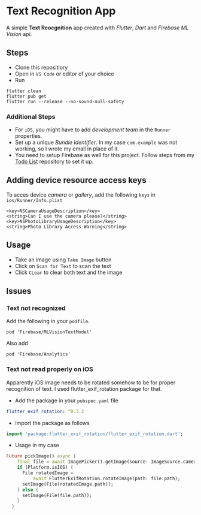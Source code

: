 # Text Recognition App
A simple **Text Reocgnition** app created with *Flutter*, *Dart* and *Firebase ML Vision* api.

## Steps
* Clone this repositiory
* Open in `VS Code` or editor of your choice
* Run
```console
flutter clean
flutter pub get
flutter run --release --no-sound-null-safety
```

### Additional Steps
* For `iOS`, you might have to add *development team* in the `Runner` properties.
* Set up a unique *Bundle Identifier*. In my case `com.example` was not working, so I wrote my email in place of it.
* You need to setup Firebase as well for this project. Follow steps from my [Todo List](https://github.com/pytholic/FlutterTodoList) repository to set it up.

## Adding device resource access keys
To acces device *camera* or *gallery*, add the following `keys` in `ios/Runner/Info.plist`
```plist
<key>NSCameraUsageDescription</key>
<string>Can I use the camera please?</string>
<key>NSPhotoLibraryUsageDescription</key>
<string>Photo Library Access Warning</string>
```

## Usage
* Take an image using `Take Image` button
* Click on `Scan for Text` to scan the text
* Click `CLear` to clear both text and the image
  
## Issues
### Text not recognized
Add the following in your `podfile`.
```
pod 'Firebase/MLVisionTextModel'
```

Also add 
```
pod 'Firebase/Analytics'
```


### Text not read properly on iOS
Apparently iOS image needs to be rotated somehow to be for proper recognition of text. I used flutter_exif_rotation package for that.
* Add the package in your `pubspec.yaml` file
```yaml
flutter_exif_rotation: ^0.3.2
```
* Import the package as follows
```dart
import 'package:flutter_exif_rotation/flutter_exif_rotation.dart';
```
* Usage in my case
```dart
Future pickImage() async {
    final file = await ImagePicker().getImage(source: ImageSource.camera);
    if (Platform.isIOS) {
      File rotatedImage =
          await FlutterExifRotation.rotateImage(path: file.path);
      setImage(File(rotatedImage.path));
    } else {
      setImage(File(file.path));
    }
  }
```
